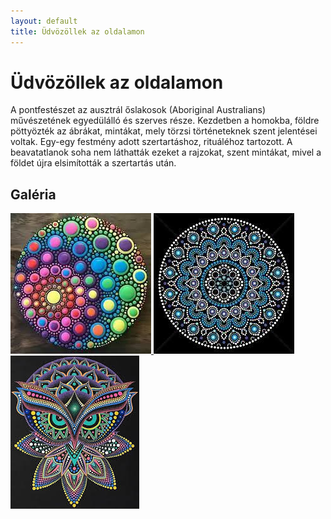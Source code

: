 ```yaml
---
layout: default
title: Üdvözöllek az oldalamon
---
```


# Üdvözöllek az oldalamon

A pontfestészet az ausztrál őslakosok (Aboriginal Australians) művészetének egyedülálló és szerves része. Kezdetben a homokba, földre pöttyözték az ábrákat, mintákat, mely törzsi történeteknek szent jelentései voltak. Egy-egy festmény adott szertartáshoz, rituáléhoz tartozott. A beavatatlanok soha nem láthatták ezeket a rajzokat, szent mintákat, mivel a földet újra elsimították a szertartás után.

## Galéria

<div class="gallery">
  <a href="d1.jpeg" data-lightbox="gallery" data-title="Photo 1">
    <img src="d1.jpeg" alt="Photo 1">
  </a>
  <a href="d2.jpeg" data-lightbox="gallery" data-title="Photo 2">
    <img src="d2.jpeg" alt="Photo 2">
  </a>
  <a href="d3.jpeg" data-lightbox="gallery" data-title="Photo 3">
    <img src="d3.jpeg" alt="Photo 3">
  </a>
  <!-- Add more image tags and anchor tags for your other photos -->
</div>
